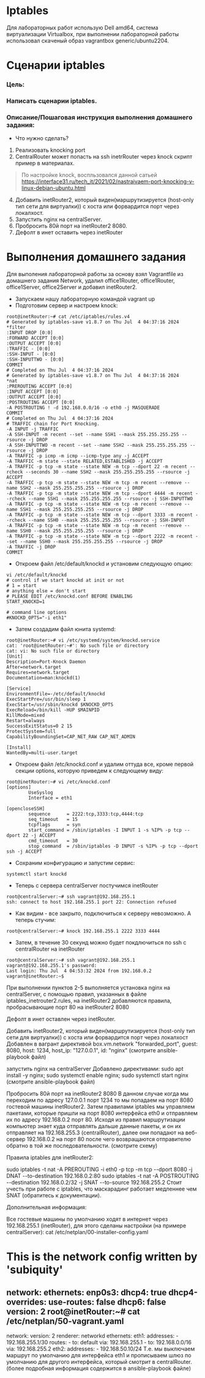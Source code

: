 # Iptables
Для лабораторных работ использую Dell amd64, система виртуализации Virtualbox, при выполнении лабораторной работы использовал скаченый образ vagrantbox generic/ubuntu2204.

# Сценарии iptables

### Цель:
### Написать сценарии iptables.

### Описание/Пошаговая инструкция выполнения домашнего задания:</br>
- Что нужно сделать?

1. Реализовать knocking port
2. CentralRouter может попасть на ssh inetrRouter через knock скрипт пример в материалах.
> По настройке knock, воспльзовался данной сатьей https://interface31.ru/tech_it/2021/02/nastraivaem-port-knocking-v-linux-debian-ubuntu.html
4. Добавить inetRouter2, который виден(маршрутизируется (host-only тип сети для виртуалки)) с хоста или форвардится порт через локалхост.
5. Запустить nginx на centralServer.
6. Пробросить 80й порт на inetRouter2 8080.
7. Дефолт в инет оставить через inetRouter

# Выполнения домашнего задания
Для выполения лабораторной работы за основу взял Vagrantfile из домашнего задания Network, удалил office1Router, office1Router, office1Server, office2Server и добавил inetRouter2.
- Запускаем нашу лабораторную командой vagrant up
- Подготовим сервер и настроем knock:
```
root@inetRouter:~# cat /etc/iptables/rules.v4 
# Generated by iptables-save v1.8.7 on Thu Jul  4 04:37:16 2024
*filter
:INPUT DROP [0:0]
:FORWARD ACCEPT [0:0]
:OUTPUT ACCEPT [0:0]
:TRAFFIC - [0:0]
:SSH-INPUT - [0:0]
:SSH-INPUTTWO - [0:0]
COMMIT
# Completed on Thu Jul  4 04:37:16 2024
# Generated by iptables-save v1.8.7 on Thu Jul  4 04:37:16 2024
*nat
:PREROUTING ACCEPT [0:0]
:INPUT ACCEPT [0:0]
:OUTPUT ACCEPT [0:0]
:POSTROUTING ACCEPT [0:0]
-A POSTROUTING ! -d 192.168.0.0/16 -o eth0 -j MASQUERADE
COMMIT
# Completed on Thu Jul  4 04:37:16 2024
# TRAFFIC chain for Port Knocking.
-A INPUT -j TRAFFIC
-A SSH-INPUT -m recent --set --name SSH1 --mask 255.255.255.255 --rsource -j DROP
-A SSH-INPUTTWO -m recent --set --name SSH2 --mask 255.255.255.255 --rsource -j DROP
-A TRAFFIC -p icmp -m icmp --icmp-type any -j ACCEPT
-A TRAFFIC -m state --state RELATED,ESTABLISHED -j ACCEPT
-A TRAFFIC -p tcp -m state --state NEW -m tcp --dport 22 -m recent --rcheck --seconds 30 --name SSH2 --mask 255.255.255.255 --rsource -j ACCEPT
-A TRAFFIC -p tcp -m state --state NEW -m tcp -m recent --remove --name SSH2 --mask 255.255.255.255 --rsource -j DROP
-A TRAFFIC -p tcp -m state --state NEW -m tcp --dport 4444 -m recent --rcheck --name SSH1 --mask 255.255.255.255 --rsource -j SSH-INPUTTWO
-A TRAFFIC -p tcp -m state --state NEW -m tcp -m recent --remove --name SSH1 --mask 255.255.255.255 --rsource -j DROP
-A TRAFFIC -p tcp -m state --state NEW -m tcp --dport 3333 -m recent --rcheck --name SSH0 --mask 255.255.255.255 --rsource -j SSH-INPUT
-A TRAFFIC -p tcp -m state --state NEW -m tcp -m recent --remove --name SSH0 --mask 255.255.255.255 --rsource -j DROP
-A TRAFFIC -p tcp -m state --state NEW -m tcp --dport 2222 -m recent --set --name SSH0 --mask 255.255.255.255 --rsource -j DROP
-A TRAFFIC -j DROP
COMMIT
```

- Откроем файл /etc/default/knockd и установим следующую опцию:
```
vi /etc/default/knockd
# control if we start knockd at init or not
# 1 = start
# anything else = don't start
# PLEASE EDIT /etc/knockd.conf BEFORE ENABLING
START_KNOCKD=1

# command line options
#KNOCKD_OPTS="-i eth1"
```

- Затем создадим файл юнита systemd:
```
root@inetRouter:~# vi /etc/systemd/system/knockd.service
cat: 'root@inetRouter:~#': No such file or directory
cat: vi: No such file or directory
[Unit]
Description=Port-Knock Daemon
After=network.target
Requires=network.target
Documentation=man:knockd(1)

[Service]
EnvironmentFile=-/etc/default/knockd
ExecStartPre=/usr/bin/sleep 1
ExecStart=/usr/sbin/knockd $KNOCKD_OPTS
ExecReload=/bin/kill -HUP $MAINPID
KillMode=mixed
Restart=always
SuccessExitStatus=0 2 15
ProtectSystem=full
CapabilityBoundingSet=CAP_NET_RAW CAP_NET_ADMIN

[Install]
WantedBy=multi-user.target
```

- Откроем файл /etc/knockd.conf и удалим оттуда все, кроме первой секции options, которую приведем к следующему виду:
```
root@inetRouter:~# vi /etc/knockd.conf
[options]
        UseSyslog
        Interface = eth1

[opencloseSSH]
        sequence      = 2222:tcp,3333:tcp,4444:tcp
        seq_timeout   = 15
        tcpflags      = syn
        start_command = /sbin/iptables -I INPUT 1 -s %IP% -p tcp --dport 22 -j ACCEPT
        cmd_timeout   = 30
        stop_command  = /sbin/iptables -D INPUT -s %IP% -p tcp --dport ssh -j ACCEPT
```

- Сохраним конфигурацию и запустим сервис:
```
systemctl start knockd
```

- Теперь с сервера centralServer постучимся inetRouter
```
root@centralServer:~# ssh vagrant@192.168.255.1
ssh: connect to host 192.168.255.1 port 22: Connection refused
```

- Как видим - все закрыто, подключиться к серверу невозможно. А теперь стучим:
```
root@centralServer:~# knock 192.168.255.1 2222 3333 4444
```

- Затем, в течение 30 секунд можно будет покдлючиться по ssh с centralRouter на inetRouter
```
root@centralServer:~# ssh vagrant@192.168.255.1
vagrant@192.168.255.1's password: 
Last login: Thu Jul  4 04:53:32 2024 from 192.168.0.2
vagrant@inetRouter:~$ 
```

При выполнении пунктов 2-5 выполняется установка nginx на centralServer, с помощью правил, указанных в файле iptables_inetrouter2.rules, на inetRouter2 добавляются правила, пробрасывающие порт 80 на inetRouter2 8080

Дефолт в инет оставлен через inetRouter.

Добавить inetRouter2, который виден(маршрутизируется (host-only тип сети для виртуалки)) с хоста или форвардится порт через локалхост
Добавлен в вагрант директивой box.vm.network "forwarded_port", guest: 8080, host: 1234, host_ip: "127.0.0.1", id: "nginx" (смотрите ansible-playbook файл)

запустить nginx на centralServer
Добавлено директивами: sudo apt install -y nginx; sudo systemctl enable nginx; sudo systemctl start nginx (смотрите ansible-playbook файл)

Пробросить 80й порт на inetRouter2 8080
В данном случае когда мы переходим по адресу 127.0.0.1 порт 1234 то мы попадаем на порт 8080 гостевой машины inetRouter2. Затем правилами iptables мы управляем пакетами, которые пришли на порт 8080 интерфейса eth0 и отправляем их по адресу 192.168.0.2 порт 80. Исходя из правил маршрутизации компьютер знает куда отправлять дальше данные пакеты, и он их отправляет на 192.168.255.3 (centralRouter), далее они попадают на веб-сервер 192.168.0.2 на порт 80 после чего возвращаются отправителю обратно в той же последовательности. (смотрите схему)

Правила iptables для inetRouter2:

sudo iptables -t nat -A PREROUTING -i eth0 -p tcp -m tcp --dport 8080 -j DNAT --to-destination 192.168.0.2:80
sudo iptables -t nat -A POSTROUTING --destination 192.168.0.2/32 -j SNAT --to-source 192.168.255.2
Стоит учесть при работе с iptables, что маскарадинг работает медленнее чем SNAT (обратитесь к документации).

Дополнительная информация:

Все гостевые машины по умолчанию ходят в интернет через 192.168.255.1 (inetRouter), для этого сделаны настройки (на примере centralServer):
cat /etc/netplan/00-installer-config.yaml
# This is the network config written by 'subiquity'
network:
  ethernets:
    enp0s3:
      dhcp4: true
      dhcp4-overrides:
          use-routes: false
      dhcp6: false
  version: 2
root@inetRouter:~# cat /etc/netplan/50-vagrant.yaml 
---
network:
  version: 2
  renderer: networkd
  ethernets:
    eth1:
      addresses:
      - 192.168.255.1/30
      routes:
      - to: default
        via: 192.168.255.1
      - to: 192.168.0.0/16
        via: 192.168.255.2
    eth2:
      addresses:
      - 192.168.50.10/24
Т.е. мы выключаем маршрут по умолчанию для интерфейса eth1 и прописываем шлюз по умолчанию для другого интерфейса, который смотрит в centralRouter. (более подробная информация содержится в ansible-playbook файле)
